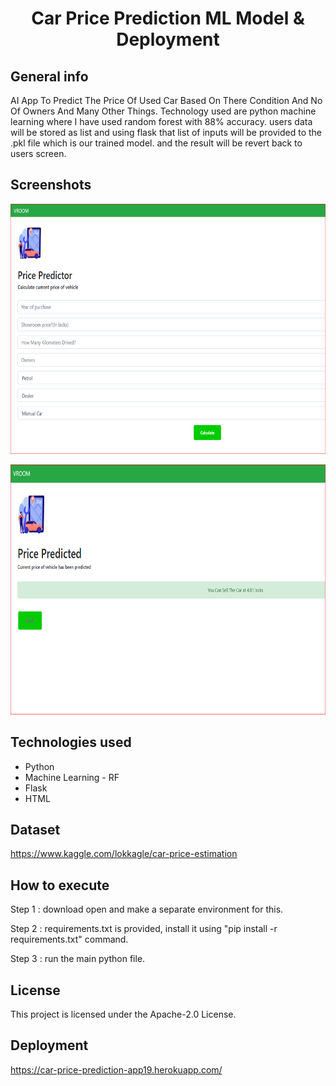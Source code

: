 <h1 align="center">Car Price Prediction ML Model & Deployment</h1>

## General info

AI App To Predict The Price Of Used Car Based On There Condition And No Of Owners And Many Other Things. Technology used are python machine learning where I have used random forest with 88% accuracy. users data will be stored as list and using flask that list of inputs will be provided to the .pkl file which is our trained model. and the result will be revert back to users screen.

## Screenshots

 <p align="center">
  <img width="700" height="400" src="https://github.com/ItsSuru/Car-Price-Prediction-Deployment/blob/master/templates/fro1.jpg">
 </p>
 <p align="center">
  <img width="700" height="400" src="https://github.com/ItsSuru/Car-Price-Prediction-Deployment/blob/master/templates/fron2.png">
 </p>


## Technologies used
* Python
* Machine Learning - RF 
* Flask 
* HTML

## Dataset

https://www.kaggle.com/lokkagle/car-price-estimation

## How to execute

 Step 1 : download open and make a separate environment for this.
 
 
 Step 2 : requirements.txt is provided, install it using "pip install -r requirements.txt" command.
 
 
 Step 3 : run the main python file.
 

## License

This project is licensed under the Apache-2.0 License. 


## Deployment

<a href="https://car-price-prediction-app19.herokuapp.com/">https://car-price-prediction-app19.herokuapp.com/<a/>
